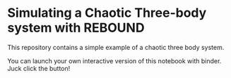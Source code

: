# Simulating a Chaotic Three-body system with REBOUND

This repository contains a simple example of a chaotic three body system. 

You can launch your own interactive version of this notebook with binder. Juck click the button!
